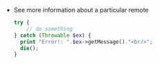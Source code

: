 - See more information about a particular remote
    ```php
    try {
        // do something
    } catch (Throwable $ex) {
      print "Error!: ".$ex->getMessage()."<br/>";
      die();
    }
    ```



